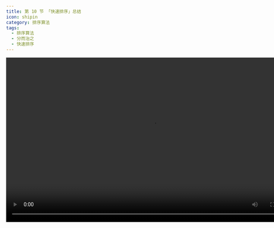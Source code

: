 ```yaml
---
title: 第 10 节 「快速排序」总结
icon: shipin
category: 排序算法
tags:
  - 排序算法
  - 分而治之
  - 快速排序
---
```


<video src="https://suanfa8.com/files/quick-sort/6-10.mp4" controls="controls" width="800" height="450">
Your browser does not support the video tag.
</video>
